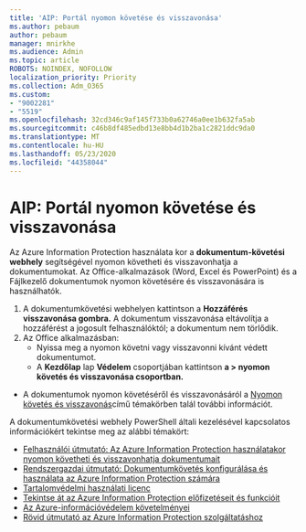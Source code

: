 ```yaml
---
title: 'AIP: Portál nyomon követése és visszavonása'
ms.author: pebaum
author: pebaum
manager: mnirkhe
ms.audience: Admin
ms.topic: article
ROBOTS: NOINDEX, NOFOLLOW
localization_priority: Priority
ms.collection: Adm_O365
ms.custom:
- "9002281"
- "5519"
ms.openlocfilehash: 32cd346c9af145f733b0a62746a0ee1b632fa5ab
ms.sourcegitcommit: c46b8df485edbd13e8bb4d1b2ba1c2821ddc9da0
ms.translationtype: MT
ms.contentlocale: hu-HU
ms.lasthandoff: 05/23/2020
ms.locfileid: "44358044"
---
```

# <a name="aip-track-and-revoke-portal"></a>AIP: Portál nyomon követése és visszavonása

Az Azure Information Protection használata kor a **dokumentum-követési webhely** segítségével nyomon követheti és visszavonhatja a dokumentumokat. Az Office-alkalmazások (Word, Excel és PowerPoint) és a Fájlkezelő dokumentumok nyomon követésére és visszavonására is használhatók.

1. A dokumentumkövetési webhelyen kattintson a **Hozzáférés visszavonása gombra.** A dokumentum visszavonása eltávolítja a hozzáférést a jogosult felhasználóktól; a dokumentum nem törlődik.
2. Az Office alkalmazásban:
    - Nyissa meg a nyomon követni vagy visszavonni kívánt védett dokumentumot.
    - A **Kezdőlap** lap **Védelem** csoportjában kattintson **a > nyomon követés és visszavonása csoportban.**

- A dokumentumok nyomon követéséről és visszavonásáról a [Nyomon követés és visszavonás](https://docs.microsoft.com/azure/information-protection/rms-client/client-track-revoke)című témakörben talál további információt.

A dokumentumkövetési webhely PowerShell általi kezelésével kapcsolatos információkért tekintse meg az alábbi témakört:
- [Felhasználói útmutató: Az Azure Information Protection használatakor nyomon követheti és visszavonhatja dokumentumait](https://docs.microsoft.com/azure/information-protection/rms-client/client-track-revoke)
- [Rendszergazdai útmutató: Dokumentumkövetés konfigurálása és használata az Azure Information Protection számára](https://docs.microsoft.com/azure/information-protection/rms-client/client-admin-guide-document-tracking)
- [Tartalomvédelmi használati licenc](https://docs.microsoft.com/azure/information-protection/configure-usage-rights#rights-management-use-license)
- [Tekintse át az Azure Information Protection előfizetéseit és funkcióit](https://azure.microsoft.com/pricing/details/information-protection)
- [Az Azure-információvédelem követelményei](https://docs.microsoft.com/azure/information-protection/get-started/requirements)
- [Rövid útmutató az Azure Information Protection szolgáltatáshoz](https://docs.microsoft.com/azure/information-protection/get-started/infoprotect-quick-start-tutorial)
